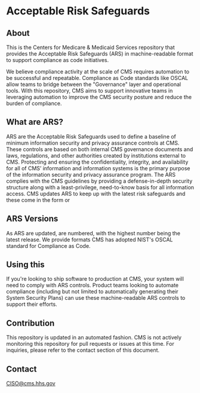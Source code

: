 # Acceptable Risk Safeguards #

## About ##

This is the Centers for Medicare & Medicaid Services repository that provides the Acceptable Risk Safeguards (ARS) in machine-readable format to support compliance as code initiatives.

We believe compliance activity at the scale of CMS requires automation to be successful and repeatable. Compliance as Code standards like OSCAL allow teams to bridge between the "Governance" layer and operational tools. With this repository, CMS aims to support innovative teams in leveraging automation to improve the CMS security posture and reduce the burden of compliance.   

## What are ARS? ##
ARS are the Acceptable Risk Safeguards used to define a baseline of minimum information security and privacy assurance controls at CMS. These controls are based on both internal CMS governance documents and laws, regulations, and other authorities created by institutions external to CMS. Protecting and ensuring the confidentiality, integrity, and availability for all of CMS’ information and information systems is the primary purpose of the information security and privacy assurance program. The ARS complies with the CMS guidelines by providing a defense-in-depth security structure along with a least-privilege, need-to-know basis for all information access. CMS updates ARS to keep up with the latest risk safeguards and these come in the form or 

## ARS Versions ##
As ARS are updated, are numbered, with the highest number being the latest release. We provide formats 
CMS has adopted NIST's OSCAL standard for Compliance as Code. 

## Using this ##
If you're looking to ship software to production at CMS, your system will need to comply with ARS controls. Product teams looking to automate compliance (including but not limited to automatically generating their System Security Plans) can use these machine-readable ARS controls to support their efforts.

## Contribution ##
This repository is updated in an automated fashion. CMS is not actively monitoring this repository for pull requests or issues at this time. For inquiries, please refer to the contact section of this document.

## Contact ##
CISO@cms.hhs.gov
